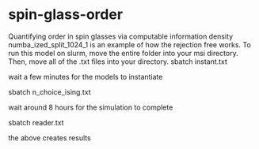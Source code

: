 # spin-glass-order
Quantifying order in spin glasses via computable information density
numba_ized_split_1024_1 is an example of how the rejection free works. To run this model on slurm, move the entire folder into your msi directory. Then, move all of the .txt files into your directory.
sbatch instant.txt

wait a few minutes for the models to instantiate

sbatch n_choice_ising.txt

wait around 8 hours for the simulation to complete

sbatch reader.txt

the above creates results
